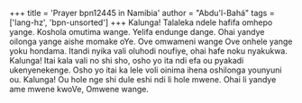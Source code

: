 +++
title = 'Prayer bpn12445 in Namibia'
author = "Abdu'l-Bahá"
tags = ['lang-hz', 'bpn-unsorted']
+++
Kalunga! Talaleka ndele hafifa omhepo yange. Koshola omutima wange. Yelifa endunge dange. Ohai yandye oilonga yange aishe momake oYe. Ove omwameni wange Ove onhele yange yoku hondama. Itandi nyika vali oluhodi noufiye, ohai hafe noku nyakukwa. Kalunga! Itai kala vali no shi sho, osho yo ita ndi efa ou pyakadi ukenyenekenge. Osho yo itai ka lele voli oinima ihena oshilonga younyuni ou.
	Kalunga! Ou hole nge shi dule eshi ndi li hole mwene. Ohai li yandye ame mwene kwoVe, Omwene wange.
